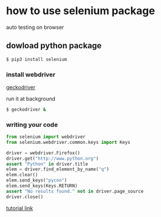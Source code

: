 # how to use selenium package

auto testing on browser

## dowload python package

```sh
$ pip3 install selenium
```

### install webdriver

[geckodriver](https://github.com/mozilla/geckodriver/releases)

run it at background
 ```sh
 $ geckodriver &
 ```

### writing your code

```py
from selenium import webdriver
from selenium.webdriver.common.keys import Keys

driver = webdriver.Firefox()
driver.get("http://www.python.org")
assert "Python" in driver.title
elem = driver.find_element_by_name("q")
elem.clear()
elem.send_keys("pycon")
elem.send_keys(Keys.RETURN)
assert "No results found." not in driver.page_source
driver.close()
```

[tutorial
link](http://selenium-python.readthedocs.io/getting-started.html#simple-usage)
